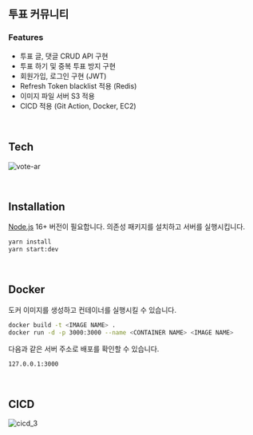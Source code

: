 ## 투표 커뮤니티
### Features
- 투표 글, 댓글 CRUD API 구현
- 투표 하기 및 중복 투표 방지 구현
- 회원가입, 로그인 구현 (JWT)
- Refresh Token blacklist 적용 (Redis)
- 이미지 파일 서버 S3 적용
- CICD 적용 (Git Action, Docker, EC2)

<br>

## Tech
![vote-ar](https://user-images.githubusercontent.com/74442264/224259667-7c2db182-e85d-46e0-abde-6a2d262f1a71.png)

<br>

## Installation
[Node.js](https://nodejs.org/) 16+ 버전이 필요합니다. 의존성 패키지를 설치하고 서버를 실행시킵니다.
```sh
yarn install
yarn start:dev
```

<br>

## Docker
도커 이미지를 생성하고 컨테이너를 실행시킬 수 있습니다.
```sh
docker build -t <IMAGE NAME> .
docker run -d -p 3000:3000 --name <CONTAINER NAME> <IMAGE NAME>
```
다음과 같은 서버 주소로 배포를 확인할 수 있습니다.
```sh
127.0.0.1:3000
```

<br>

## CICD
![cicd_3](https://user-images.githubusercontent.com/74442264/224260026-6f7687a6-76d5-4b86-ad33-3e46b5f87ac9.jpg)
